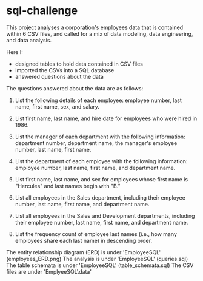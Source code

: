 # sql-challenge


This project analyses a corporation's employees data that is contained within 6 CSV files, and called for a mix of data modeling, data engineering, and data analysis. 

Here I:

- designed tables to hold data contained in CSV files
- imported the CSVs into a SQL database
- answered questions about the data

The questions answered about the data are as follows:


1. List the following details of each employee: employee number, last name, first name, sex, and salary.

2. List first name, last name, and hire date for employees who were hired in 1986.

3. List the manager of each department with the following information: department number, department name, the manager's employee number, last name, first name.

4. List the department of each employee with the following information: employee number, last name, first name, and department name.

5. List first name, last name, and sex for employees whose first name is "Hercules" and last names begin with "B."

6. List all employees in the Sales department, including their employee number, last name, first name, and department name.

7. List all employees in the Sales and Development departments, including their employee number, last name, first name, and department name.

8. List the frequency count of employee last names (i.e., how many employees share each last name) in descending order.


The entity relationship diagram (ERD) is under 'EmployeeSQL' (employees_ERD.png)
The analysis is under 'EmployeeSQL' (queries.sql)
The table schemata is under 'EmployeeSQL' (table_schemata.sql)
The CSV files are under 'EmplyeeSQL\data'